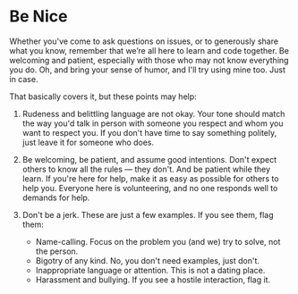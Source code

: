 # Be Nice

Whether you've come to ask questions on issues, or to generously share what you know, remember that we’re all here to learn and code together. Be welcoming and patient, especially with those who may not know everything you do. Oh, and bring your sense of humor, and I'll try using mine too. Just in case.

That basically covers it, but these points may help:

  1. Rudeness and belittling language are not okay. Your tone should match the way you'd talk in person with someone you respect and whom you want to respect you. If you don't have time to say something politely, just leave it for someone who does.

  2. Be welcoming, be patient, and assume good intentions. Don't expect others to know all the rules — they don't. And be patient while they learn. If you're here for help, make it as easy as possible for others to help you. Everyone here is volunteering, and no one responds well to demands for help.

  3. Don't be a jerk. These are just a few examples. If you see them, flag them:
      * Name-calling. Focus on the problem you (and we) try to solve, not the person. 
      * Bigotry of any kind. No, you don't need examples, just don't.
      * Inappropriate language or attention. This is not a dating place.
      * Harassment and bullying. If you see a hostile interaction, flag it.
